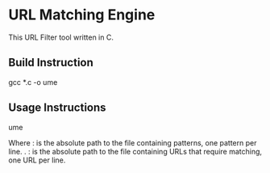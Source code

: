 # URL Matching Engine
This URL Filter tool written in C. 

## Build Instruction
gcc *.c  -o ume 

## Usage Instructions
ume <pattern file> <url file>

Where 
    <pattern file> : is the absolute path to the file containing patterns, one pattern per line. 
    <url file>.    : is the absolute path to the file containing URLs that require matching, one URL per line.
